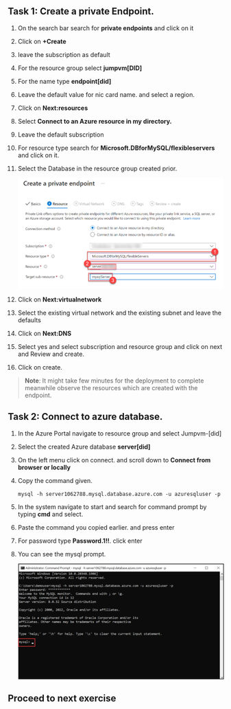 #

## Task 1: Create a private Endpoint.

1. On the search bar search for **private endpoints** and click on it

1. Click on **+Create**

1. leave the subscription as default

1. For the resource group select **jumpvm[DID]**

1. For the name type **endpoint[did]**

1. Leave the default value for nic card name. and select a region.

1. Click on **Next:resources**

1. Select **Connect to an Azure resource in my directory.** 

1. Leave the default subscription

1. For resource type search for **Microsoft.DBforMySQL/flexibleservers** and click on it.

1. Select the Database in the resource group created prior.

   ![](Media/pe.png)

1. Click on **Next:virtualnetwork**

1. Select the existing virtual network and the existing subnet and leave the defaults

1. Click on **Next:DNS**

1. Select yes and select subscription and resource group and click on next and Review and create.

1. Click on create.

  >**Note**: It might take few minutes for the deployment to complete meanwhile observe the resources which are created with the endpoint.

## Task 2: Connect to azure database.

1. In the Azure Portal navigate to resource group and select Jumpvm-[did]

1. Select the created Azure database **server[did]**

1. On the left menu click on connect. and scroll down to **Connect from browser or locally**

1. Copy the command given.

   ```
   mysql -h server1062788.mysql.database.azure.com -u azuresqluser -p

   ```

1. In the system navigate to start and search for command prompt by typing **cmd** and select.

1. Paste the command you copied earlier. and press enter

1. For password type **Password.1!!**. click enter

1. You can see the mysql prompt.

     ![](Media/mysql.png)

## Proceed to next exercise

  

     
